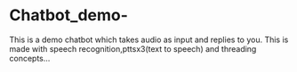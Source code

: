 # Chatbot_demo-
This is a demo chatbot which takes audio as input and replies to you. This is made with speech recognition,pttsx3(text to speech) and threading concepts...
